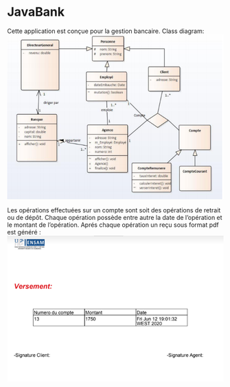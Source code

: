 # JavaBank

Cette application est conçue pour la gestion bancaire.
Class diagram:
![Class Diagram](/ReadMeImgs/ClassDiag.PNG)

Les opérations effectuées sur un compte sont soit des opérations de retrait ou de dépôt. Chaque
opération possède entre autre la date de l’opération et le montant de l’opération.
Aprés chaque opération un reçu sous format pdf est généré :
![Recu](/ReadMeImgs/recuBank.PNG)

